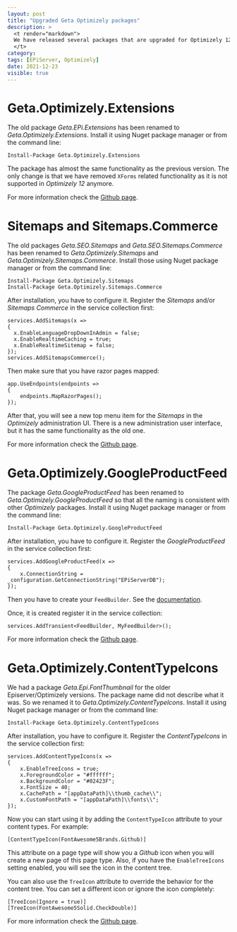 ```yaml
---
layout: post
title: "Upgraded Geta Optimizely packages"
description: >
  <t render="markdown">
  We have released several packages that are upgraded for Optimizely 12.
  </t>
category:
tags: [EPiServer, Optimizely]
date: 2021-12-23
visible: true
---
```


# Geta.Optimizely.Extensions

The old package *Geta.EPi.Extensions* has been renamed to *Geta.Optimizely.Extensions*. Install it using Nuget package manager or from the command line:

```
Install-Package Geta.Optimizely.Extensions
```

The package has almost the same functionality as the previous version. The only change is that we have removed `XForms` related functionality as it is not supported in *Optimizely 12* anymore.

For more information check the [Github page](https://github.com/Geta/geta-optimizely-extensions).


# Sitemaps and Sitemaps.Commerce

The old packages *Geta.SEO.Sitemaps* and *Geta.SEO.Sitemaps.Commerce* has been renamed to *Geta.Optimizely.Sitemaps* and *Geta.Optimizely.Sitemaps.Commerce*. Install those using Nuget package manager or from the command line:

```
Install-Package Geta.Optimizely.Sitemaps
Install-Package Geta.Optimizely.Sitemaps.Commerce
```

After installation, you have to configure it. Register the *Sitemaps* and/or *Sitemaps Commerce* in the service collection first:

```
services.AddSitemaps(x =>
{
  x.EnableLanguageDropDownInAdmin = false;
  x.EnableRealtimeCaching = true;
  x.EnableRealtimeSitemap = false;
});
services.AddSitemapsCommerce();
```

Then make sure that you have razor pages mapped:

```
app.UseEndpoints(endpoints =>
{
    endpoints.MapRazorPages();
});
```

After that, you will see a new top menu item for the *Sitemaps* in the *Optimizely* administration UI. There is a new administration user interface, but it has the same functionality as the old one.

For more information check the [Github page](https://github.com/Geta/geta-optimizely-sitemaps).

# Geta.Optimizely.GoogleProductFeed

The package *Geta.GoogleProductFeed* has been renamed to *Geta.Optimizely.GoogleProductFeed* so that all the naming is consistent with other *Optimizely* packages. Install it using Nuget package manager or from the command line:

```
Install-Package Geta.Optimizely.GoogleProductFeed
```

After installation, you have to configure it. Register the *GoogleProductFeed* in the service collection first:

```
services.AddGoogleProductFeed(x =>
{
    x.ConnectionString = _configuration.GetConnectionString("EPiServerDB");
});
```

Then you have to create your `FeedBuilder`. See the [documentation](https://github.com/Geta/geta-optimizely-googleproductfeed).

Once, it is created register it in the service collection:

```
services.AddTransient<FeedBuilder, MyFeedBuilder>();
```

For more information check the [Github page](https://github.com/Geta/geta-optimizely-googleproductfeed).

# Geta.Optimizely.ContentTypeIcons

We had a package *Geta.Epi.FontThumbnail* for the older Episerver/Optimizely versions. The package name did not describe what it was. So we renamed it to *Geta.Optimizely.ContentTypeIcons*. Install it using Nuget package manager or from the command line:

```
Install-Package Geta.Optimizely.ContentTypeIcons
```

After installation, you have to configure it. Register the *ContentTypeIcons* in the service collection first:

```
services.AddContentTypeIcons(x =>
{
    x.EnableTreeIcons = true;
    x.ForegroundColor = "#ffffff";
    x.BackgroundColor = "#02423F";
    x.FontSize = 40;
    x.CachePath = "[appDataPath]\\thumb_cache\\";
    x.CustomFontPath = "[appDataPath]\\fonts\\";
});
```

Now you can start using it by adding the `ContentTypeIcon` attribute to your content types. For example:

```
[ContentTypeIcon(FontAwesome5Brands.Github)]
```

This attribute on a page type will show you a *Github* icon when you will create a new page of this page type. Also, if you have the `EnableTreeIcons` setting enabled, you will see the icon in the content tree.

You can also use the `TreeIcon` attribute to override the behavior for the content tree. You can set a different icon or ignore the icon completely:

```
[TreeIcon(Ignore = true)]
[TreeIcon(FontAwesome5Solid.CheckDouble)]
```

For more information check the [Github page](https://github.com/Geta/geta-optimizely-contenttypeicons).